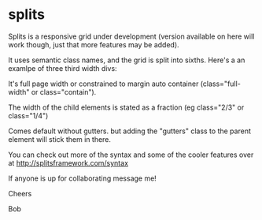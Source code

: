 # splits

Splits is a responsive grid under development (version available on here will work though, just that more features may be added).

It uses semantic class names, and the grid is split into sixths. Here's a an examlpe of three third width divs:

<div class="contain all-1/3">
  <div class="split"></div>
  <div class="split"></div>
  <div class="split"></div>
</div>

It's full page width or constrained to margin auto container (class="full-width" or class="contain").

The width of the child elements is stated as a fraction (eg class="2/3" or class="1/4")

Comes default without gutters. but adding the "gutters" class to the parent element will stick them in there.

You can check out more of the syntax and some of the cooler features over at http://splitsframework.com/syntax

If anyone is up for collaborating message me!

Cheers

Bob
